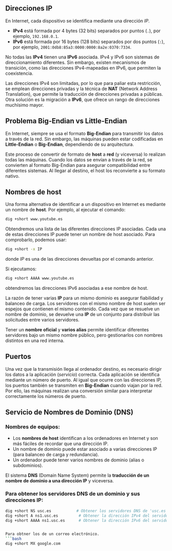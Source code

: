 <!-- Copyright (c) 2025 Adrián Quiroga Linares Lectura y referencia permitidas; reutilización y plagio prohibidos -->

## Direcciones IP
En Internet, cada dispositivo se identifica mediante una dirección *IP*.

- **IPv4** está formada por 4 bytes (32 bits) separados por puntos (`.`), por ejemplo, `192.168.0.1`.
- **IPv6** está formada por 16 bytes (128 bits) separados por dos puntos (`:`), por ejemplo, `2001:0db8:85a3:0000:0000:8a2e:0370:7334`.

No todas las **IPv4** tienen una **IPv6** asociada. IPv4 y IPv6 son sistemas de direccionamiento diferentes. Sin embargo, existen mecanismos de transición, como las direcciones IPv4-mapeadas en IPv6, que permiten la coexistencia.

Las direcciones IPv4 son limitadas, por lo que para paliar esta restricción, se emplean direcciones privadas y la técnica de **NAT** (Network Address Translation), que permite la traducción de direcciones privadas a públicas. Otra solución es la migración a **IPv6**, que ofrece un rango de direcciones muchísimo mayor.

## Problema Big-Endian vs Little-Endian
En Internet, siempre se usa el formato **Big-Endian** para transmitir los datos a través de la red. Sin embargo, las máquinas pueden estar codificadas en **Little-Endian** o **Big-Endian**, dependiendo de su arquitectura. 

Este proceso de convertir de formato de **host** a **red** (y viceversa) lo realizan todas las máquinas. Cuando los datos se envían a través de la red, se convierten al formato Big-Endian para asegurar compatibilidad entre diferentes sistemas. Al llegar al destino, el host los reconvierte a su formato nativo.

## Nombres de host
Una forma alternativa de identificar a un dispositivo en Internet es mediante un nombre de **host**. Por ejemplo, al ejecutar el comando:
```bash
dig +short www.youtube.es
```
Obtendremos una lista de las diferentes direcciones IP asociadas. Cada una de estas direcciones IP puede tener un nombre de host asociado. Para comprobarlo, podemos usar:
```bash
dig +short -x IP
```
donde *IP* es una de las direcciones devueltas por el comando anterior.

Si ejecutamos:
```bash
dig +short AAAA www.youtube.es
```
obtendremos las direcciones IPv6 asociadas a ese nombre de host.

La razón de tener varias **IP** para un mismo dominio es asegurar fiabilidad y balanceo de carga. Los servidores con el mismo nombre de host suelen ser espejos que contienen el mismo contenido. Cada vez que se resuelve un nombre de dominio, se devuelve una **IP** de un conjunto para distribuir las solicitudes entre varios servidores.

Tener un **nombre oficial** y **varios alias** permite identificar diferentes servidores bajo un mismo nombre público, pero gestionarlos con nombres distintos en una red interna.

## Puertos 
Una vez que la transmisión llega al ordenador destino, es necesario dirigir los datos a la aplicación (*servicio*) correcta. Cada aplicación se identifica mediante un número de puerto. Al igual que ocurre con las direcciones IP, los puertos también se transmiten en **Big-Endian** cuando viajan por la red. Por ello, las máquinas realizan una conversión similar para interpretar correctamente los números de puerto.


## Servicio de Nombres de Dominio (DNS)

### Nombres de equipos:
- Los **nombres de host** identifican a los ordenadores en Internet y son más fáciles de recordar que una dirección IP.
- Un nombre de dominio puede estar asociado a varias direcciones IP (para balanceo de carga y redundancia).
- Un ordenador puede tener varios nombres de dominio (alias o subdominios).

El sistema **DNS** (Domain Name System) permite la **traducción de un nombre de dominio a una dirección IP** y viceversa.

### Para obtener los servidores DNS de un dominio y sus direcciones IP:

```bash
dig +short NS usc.es           # Obtener los servidores DNS de 'usc.es'
dig +short A ns1.usc.es         # Obtener la dirección IPv4 del servidor 'ns1.usc.es'
dig +short AAAA ns1.usc.es      # Obtener la dirección IPv6 del servidor 'ns1.usc.es' (si existe)


Para obtner los de un correo electrónico. 
```bash
dig +short MX google.com
```


